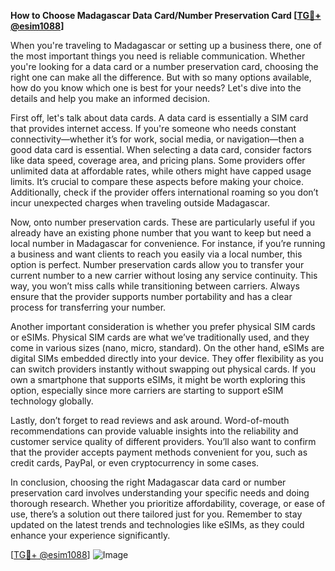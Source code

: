 **How to Choose Madagascar Data Card/Number Preservation Card [[TG💪+ @esim1088](https://t.me/s/esim1088)]**

When you're traveling to Madagascar or setting up a business there, one of the most important things you need is reliable communication. Whether you're looking for a data card or a number preservation card, choosing the right one can make all the difference. But with so many options available, how do you know which one is best for your needs? Let's dive into the details and help you make an informed decision.

First off, let's talk about data cards. A data card is essentially a SIM card that provides internet access. If you're someone who needs constant connectivity—whether it’s for work, social media, or navigation—then a good data card is essential. When selecting a data card, consider factors like data speed, coverage area, and pricing plans. Some providers offer unlimited data at affordable rates, while others might have capped usage limits. It’s crucial to compare these aspects before making your choice. Additionally, check if the provider offers international roaming so you don’t incur unexpected charges when traveling outside Madagascar.

Now, onto number preservation cards. These are particularly useful if you already have an existing phone number that you want to keep but need a local number in Madagascar for convenience. For instance, if you’re running a business and want clients to reach you easily via a local number, this option is perfect. Number preservation cards allow you to transfer your current number to a new carrier without losing any service continuity. This way, you won’t miss calls while transitioning between carriers. Always ensure that the provider supports number portability and has a clear process for transferring your number.

Another important consideration is whether you prefer physical SIM cards or eSIMs. Physical SIM cards are what we’ve traditionally used, and they come in various sizes (nano, micro, standard). On the other hand, eSIMs are digital SIMs embedded directly into your device. They offer flexibility as you can switch providers instantly without swapping out physical cards. If you own a smartphone that supports eSIMs, it might be worth exploring this option, especially since more carriers are starting to support eSIM technology globally.

Lastly, don’t forget to read reviews and ask around. Word-of-mouth recommendations can provide valuable insights into the reliability and customer service quality of different providers. You’ll also want to confirm that the provider accepts payment methods convenient for you, such as credit cards, PayPal, or even cryptocurrency in some cases.

In conclusion, choosing the right Madagascar data card or number preservation card involves understanding your specific needs and doing thorough research. Whether you prioritize affordability, coverage, or ease of use, there’s a solution out there tailored just for you. Remember to stay updated on the latest trends and technologies like eSIMs, as they could enhance your experience significantly.

[[TG💪+ @esim1088](https://t.me/s/esim1088)] 
![Image](https://i.postimg.cc/Y0z9fWf4/image.png)